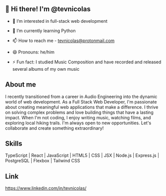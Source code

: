 ## 👋 Hi there! I'm @tevnicolas


- 🔭 I’m interested in full-stack web development
  
- 🌱 I’m currently learning Python
  
- 📫 How to reach me - tevnicolas@protonmail.com
  
- 😄 Pronouns: he/him
  
- ⚡ Fun fact: I studied Music Composition and have recorded and released several albums of my own music

## About me

I recently transitioned from a career in Audio Engineering into the dynamic world of web development. As a Full Stack Web Developer, I'm passionate about creating meaningful web applications that make a difference. I thrive on solving complex problems and love building things that have a lasting impact. When I'm not coding, I enjoy writing music, watching films, and exploring local hiking trails. I'm always open to new opportunities. Let's collaborate and create something extraordinary!

## Skills

TypeScript | React | JavaScript | HTML5 | CSS | JSX | Node.js | Express.js | PostgreSQL | Flexbox | Tailwind CSS

## Link

https://www.linkedin.com/in/tevnicolas/
